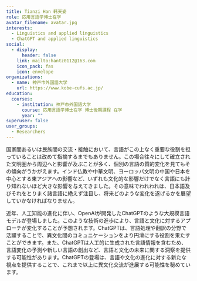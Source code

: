 ```yaml
---
title: Tianzi Han 韩天姿
role: 応用言語学博士在学
avatar_filename: avatar.jpg
interests:
  - Linguistics and applied linguistics
  - ChatGPT and applied linguistics
social:
  - display:
      header: false
    link: mailto:hantz0112@163.com
    icon_pack: fas
    icon: envelope
organizations:
  - name: 神戸市外国語大学
    url: https://www.kobe-cufs.ac.jp/
education:
  courses:
    - institution: 神戸市外国語大学
      course: 応用言語学博士在学 博士後期課程 在学
      year: ""
superuser: false
user_groups:
  - Researchers
---
```

国家間あるいは民族間の交流・接触において、言語がこの上なく重要な役割を担っていることは改めて指摘するまでもありません。この場合往々にして確立された文明圏から周辺へと影響が及ぶことが多く、個別の言語の質的変化を見てもその傾向がうかがえます。インド仏教や中華文明、ヨーロッパ文明の中国や日本を中心とする東アジアへの影響など、いずれも文化的な影響だけでなく言語にも計り知れないほど大きな影響を与えてきました。その意味でわれわれは、日本語及びそれをとりまく諸言語に絶えず注目し、将来どのような変化を遂げるかを展望していかなければなりません。

近年、人工知能の進化に伴い、OpenAIが開発したChatGPTのような大規模言語モデルが登場しました。このような技術の進歩により、言語と文化に対するアプローチが変化することが予想されます。ChatGPTは、言語処理や翻訳の分野で活躍することで、異文化間のコミュニケーションをより円滑にする役割を果たすことができます。また、ChatGPTは人工的に生成された言語情報を含むため、言語変化の予測や新しい言語の創出など、言語と文化の未来に関する洞察を提供する可能性があります。ChatGPTの登場は、言語や文化の進化に対する新たな視点を提供することで、これまで以上に異文化交流が進展する可能性を秘めています。